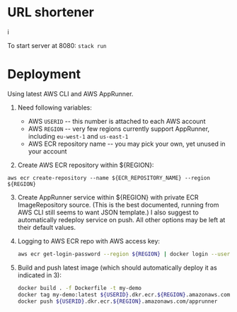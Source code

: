 # URL shortener
i

To start server at 8080: `stack run`

# Deployment

Using latest AWS CLI and AWS AppRunner.

1. Need following variables:

    * AWS `USERID` -- this number is attached to each AWS account
    * AWS `REGION` -- very few regions currently support AppRunner, including `eu-west-1` and `us-east-1`
    * AWS ECR repository name -- you may pick your own, yet unused in your account

2. Create AWS ECR repository within ${REGION}:

```
aws ecr create-repository --name ${ECR_REPOSITORY_NAME} --region ${REGION}
```

3. Create AppRunner service within ${REGION} with private ECR ImageRepository source.
   (This is the best documented, running from AWS CLI still seems to want JSON template.)
   I also suggest to automatically redeploy service on push.
   All other options may be left at their default values.

4. Logging to AWS ECR repo with AWS access key:

   ```sh
   aws ecr get-login-password --region ${REGION} | docker login --username AWS --password-stdin ${USERID}.dkr.ecr.${REGION}.amazonaws.com/apprunner
   ```

5. Build and push latest image (which should automatically deploy it as indicated in 3):

   ```sh
   docker build . -f Dockerfile -t my-demo
   docker tag my-demo:latest ${USERID}.dkr.ecr.${REGION}.amazonaws.com/apprunner
   docker push ${USERID}.dkr.ecr.${REGION}.amazonaws.com/apprunner
   ```
